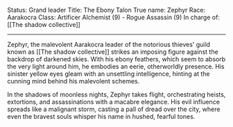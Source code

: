 Status: Grand leader
Title: The Ebony Talon
True name: Zephyr
Race: Aarakocra
Class: Artificer Alchemist (9) - Rogue Assassin (9)
In charge of: [[The shadow collective]]

---

Zephyr, the malevolent Aarakocra leader of the notorious thieves' guild known as [[The shadow collective]] strikes an imposing figure against the backdrop of darkened skies. With his ebony feathers, which seem to absorb the very light around him, he embodies an eerie, otherworldly presence. His sinister yellow eyes gleam with an unsettling intelligence, hinting at the cunning mind behind his malevolent schemes.

In the shadows of moonless nights, Zephyr takes flight, orchestrating heists, extortions, and assassinations with a macabre elegance. His evil influence spreads like a malignant storm, casting a pall of dread over the city, where even the bravest souls whisper his name in hushed, fearful tones.